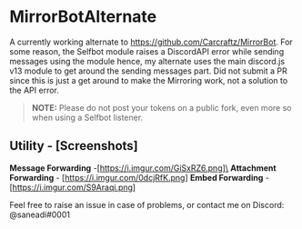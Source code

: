 # MirrorBotAlternate

A currently working alternate to https://github.com/Carcraftz/MirrorBot.
For some reason, the Selfbot module raises a DiscordAPI error while sending messages using the module hence, my alternate uses the main discord.js v13 module to get around the sending messages part.
Did not submit a PR since this is just a get around to make the Mirroring work, not a solution to the API error.

> **NOTE:** Please do not post your tokens on a public fork, even more so when using a Selfbot listener.

## Utility - [Screenshots]
**Message Forwarding** -[https://i.imgur.com/GiSxRZ6.png]\
**Attachment Forwarding** - [https://i.imgur.com/0dcjRfK.png]
**Embed Forwarding** - [https://i.imgur.com/S9Araqi.png]

Feel free to raise an issue in case of problems, or contact me on Discord: @saneadi#0001
